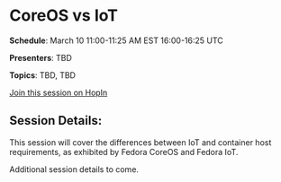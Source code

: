 # CoreOS vs IoT

**Schedule**: March 10 11:00-11:25 AM EST 16:00-16:25 UTC

**Presenters**: TBD

**Topics**: TBD, TBD

[Join this session on HopIn](https://hopin.com/events/container-plumbing-days)

## Session Details:

This session will cover the differences between IoT and container host requirements, as exhibited by Fedora CoreOS and Fedora IoT.

Additional session details to come.
